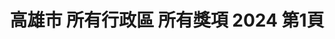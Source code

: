 ---
title: "高雄市 所有行政區 所有獎項 2024 第1頁"
description: "高雄市 所有行政區 所有獎項 2024 獲獎餐廳 第1頁"
keywords:
  - 美食競賽
  - 台灣美食
  - 美食精選
datePublished: "2025-06-30"
dateModified: "2025-07-02"
city: "高雄市"
district: "所有行政區"
award: "所有獎項"
year: "2024"
page: 1
count: 29

restaurants:
  - name: "海天下海產餐廳"
    city: "高雄市"
    district: "新興區"
    address: "高雄市新興區林森二路188號"
    phone: "072810651"
    geo: "22.62226571248129, 120.30588983098578"
    link: "高雄市/新興區/海天下海產餐廳"
    google_map: "https://maps.app.goo.gl/ULanB9xjikcwfoj17"
    footinder: "https://footinder.com.tw/%E9%AB%98%E9%9B%84%E5%B8%82%E6%96%B0%E8%88%88%E5%8D%80/11708/"
    award:
    - name: "500盤"
      year: "2024"
  - name: "Marc L³"
    city: "高雄市"
    district: "前金區"
    address: "高雄市前金區仁義街231號"
    phone: ""
    geo: "22.62049680742647, 120.30097226915365"
    link: "高雄市/前金區/Marc_L3"
    google_map: "https://maps.app.goo.gl/cUKQNxUizNdCKf3i7"
    footinder: "https://footinder.com.tw/%E9%AB%98%E9%9B%84%E5%B8%82%E5%89%8D%E9%87%91%E5%8D%80/155022/"
    award:
    - name: "500盤"
      year: "2024"
  - name: "Ukai-tei Kaohsiung"
    city: "高雄市"
    district: "前鎮區"
    address: "高雄市前鎮區中山二路199號3樓"
    phone: "079730122"
    geo: "22.61064694982192, 120.30552665715516"
    link: "高雄市/前鎮區/Ukai-tei_Kaohsiung"
    google_map: "https://maps.app.goo.gl/aptTf3VLPcRXgtbz8"
    footinder: "https://footinder.com.tw/%E9%AB%98%E9%9B%84%E5%B8%82%E5%89%8D%E9%8E%AE%E5%8D%80/168893/"
    award:
    - name: "500盤"
      year: "2024"
  - name: "美享地餐廳 MAJESTY RESTAURANT"
    city: "高雄市"
    district: "鼓山區"
    address: "高雄市鼓山區龍德新路222號11F"
    phone: "075596911"
    geo: "22.654568113324757, 120.30628693832335"
    link: "高雄市/鼓山區/美享地餐廳_MAJESTY_RESTAURANT"
    google_map: "https://maps.app.goo.gl/E2aM1CUDSaefPajV7"
    footinder: "https://footinder.com.tw/%E9%AB%98%E9%9B%84%E5%B8%82%E9%BC%93%E5%B1%B1%E5%8D%80/11685/"
    award:
    - name: "500盤"
      year: "2024"
  - name: "華榮活海產"
    city: "高雄市"
    district: "茄萣區"
    address: "高雄市茄萣區大發路109號111號"
    phone: "076989843"
    geo: "22.867338572124076, 120.19294440431777"
    link: "高雄市/茄萣區/華榮活海產"
    google_map: "https://maps.app.goo.gl/ZH8Tz3smYccnt34o6"
    footinder: "https://footinder.com.tw/%E9%AB%98%E9%9B%84%E5%B8%82%E8%8C%84%E8%90%A3%E5%8D%80/1811/"
    award:
    - name: "500盤"
      year: "2024"
  - name: "雋GEN by Matt Chen"
    city: "高雄市"
    district: "前鎮區"
    address: "高雄市前鎮區復興四路8號"
    phone: "073384885"
    geo: "22.604326410394755, 120.29928960453516"
    link: "高雄市/前鎮區/雋GEN_by_Matt_Chen"
    google_map: "https://maps.app.goo.gl/NSswK2yNTwJaWgCM8"
    footinder: "https://footinder.com.tw/%e9%ab%98%e9%9b%84%e5%b8%82%e5%89%8d%e9%8e%ae%e5%8d%80/362185/"
    award:
    - name: "500盤"
      year: "2024"
  - name: "蟳之屋"
    city: "高雄市"
    district: "新興區"
    address: "高雄市新興區民生一路93號"
    phone: "072266127"
    geo: "22.6277478714885, 120.31184173391658"
    link: "高雄市/新興區/蟳之屋"
    google_map: "https://maps.app.goo.gl/zsgBQpGLMfF2K6548"
    footinder: "https://footinder.com.tw/%E9%AB%98%E9%9B%84%E5%B8%82%E6%96%B0%E8%88%88%E5%8D%80/11704/"
    award:
    - name: "500盤"
      year: "2024"
  - name: "承SHO"
    city: "高雄市"
    district: "前鎮區"
    address: "高雄市前鎮區中華五路806號"
    phone: "073346709"
    geo: "22.6061389541691, 120.30555737730485"
    link: "高雄市/前鎮區/承SHO"
    google_map: "https://maps.app.goo.gl/GLfyUq18FseQpTEc8"
    footinder: "https://footinder.com.tw/%E9%AB%98%E9%9B%84%E5%B8%82%E5%89%8D%E9%8E%AE%E5%8D%80/10883/"
    award:
    - name: "500盤"
      year: "2024"
  - name: "曾記廚房"
    city: "高雄市"
    district: "鹽埕區"
    address: "高雄市鹽埕區新樂街162號"
    phone: "075312881"
    geo: "22.624974737561182, 120.2833228669028"
    link: "高雄市/鹽埕區/曾記廚房"
    google_map: "https://maps.app.goo.gl/nvv7pnwK8xWDykiX6"
    footinder: "https://footinder.com.tw/%E9%AB%98%E9%9B%84%E5%B8%82%E9%B9%BD%E5%9F%95%E5%8D%80/10743/"
    award:
    - name: "500盤"
      year: "2024"
---